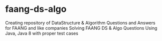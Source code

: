 # faang-ds-algo
Creating repository of DataStructure &amp; Algorithm Questions and Answers for FAANG and like companies
Solving FAANG DS & Algo Questions
Using Java, Java 8 with proper test cases
